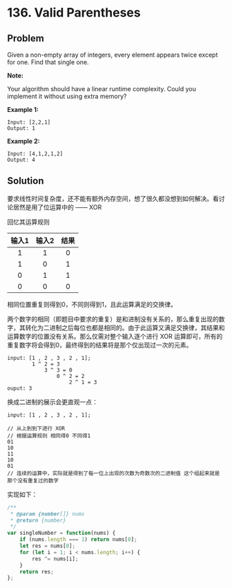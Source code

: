 # 136. Valid Parentheses

## Problem

Given a non-empty array of integers, every element appears twice except for one. Find that single one.

**Note:**

Your algorithm should have a linear runtime complexity. Could you implement it without using extra memory?

**Example 1:**

```
Input: [2,2,1]
Output: 1
```

**Example 2:**

```
Input: [4,1,2,1,2]
Output: 4
```

## Solution

要求线性时间复杂度，还不能有额外内存空间，想了很久都没想到如何解决。看讨论居然是用了位运算中的 —— XOR

回忆其运算规则

| 输入1 | 输入2 | 结果  |
| :---: | :---: | :---: |
|   1   |   1   |   0   |
|   1   |   0   |   1   |
|   0   |   1   |   1   |
|   0   |   0   |   0   |

相同位置重复则得到0，不同则得到1，且此运算满足的交换律。

两个数字的相同（即题目中要求的重复）是和进制没有关系的，那么重复出现的数字，其转化为二进制之后每位也都是相同的。由于此运算又满足交换律，其结果和运算数字的位置没有关系。那么仅需对整个输入逐个进行 XOR 运算即可，所有的重复数字将会得到0，最终得到的结果将是那个仅出现过一次的元素。

```
input: [1 , 2 , 3 , 2 , 1];
        1 ^ 2 = 3
            3 ^ 3 = 0
                0 ^ 2 = 2
                    2 ^ 1 = 3
ouput: 3
```

换成二进制的展示会更直观一点：

```
input: [1 , 2 , 3 , 2 , 1];

// 从上到到下进行 XOR
// 根据运算规则 相同得0 不同得1
01
10
11
10
01
// 连续的运算中，实际就是得到了每一位上出现的次数为奇数次的二进制值 这个组起来就是那个没有重复过的数字
```

实现如下：

```js
/**
 * @param {number[]} nums
 * @return {number}
 */
var singleNumber = function(nums) {
    if (nums.length === 1) return nums[0];
    let res = nums[0];
    for (let i = 1; i < nums.length; i++) {
        res ^= nums[i];
    }
    return res;
};
```
